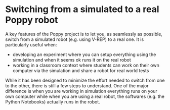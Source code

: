 # Switching from a simulated to a real Poppy robot

A key features of the Poppy project is to let you, as seamlessly as possible, switch from a simulated robot (e.g. using V-REP) to a real one. It is particularly useful when:

* developing an experiment where you can setup everything using the simulation and when it seems ok runs it on the real robot
* working in a classroom context where students can work on their own computer via the simulation and share a robot for real world tests

While it has been designed to minimize the effort needed to switch from one to the other, there is still a few steps to understand. One of the major difference is when you are working in simulation everything runs on your own computer while when you are using a real robot, the softwares (e.g. the Python Notebooks) actually runs in the robot.
